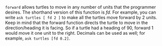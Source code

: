`forward` allows turtles to move in any number of units that the programmer desires.  The shorthand version of this function is *fd*. For example, you can write `ask turtles [ fd 2 ]` to make all the turtles move forward by 2 units. Keep in mind that the forward function directs the turtle to move in the direction/heading it is facing. So if a turtle had a heading of 90, forward 1 would move it one unit to the right. Decimals can be used as well; for example, `ask turtles [fd 0.2]`. 


